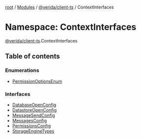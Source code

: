 [root](../README.md) / [Modules](../modules.md) / [@verida/client-ts](verida_client_ts.md) / ContextInterfaces

# Namespace: ContextInterfaces

[@verida/client-ts](verida_client_ts.md).ContextInterfaces

## Table of contents

### Enumerations

- [PermissionOptionsEnum](../enums/verida_client_ts.ContextInterfaces.PermissionOptionsEnum.md)

### Interfaces

- [DatabaseOpenConfig](../interfaces/verida_client_ts.ContextInterfaces.DatabaseOpenConfig.md)
- [DatastoreOpenConfig](../interfaces/verida_client_ts.ContextInterfaces.DatastoreOpenConfig.md)
- [MessageSendConfig](../interfaces/verida_client_ts.ContextInterfaces.MessageSendConfig.md)
- [MessagesConfig](../interfaces/verida_client_ts.ContextInterfaces.MessagesConfig.md)
- [PermissionsConfig](../interfaces/verida_client_ts.ContextInterfaces.PermissionsConfig.md)
- [StorageEngineTypes](../interfaces/verida_client_ts.ContextInterfaces.StorageEngineTypes.md)
